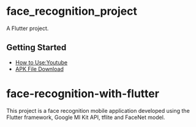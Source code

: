
# face_recognition_project

A Flutter project.

## Getting Started

- [How to Use:Youtube](https://youtu.be/nXBaHoPbRE4?si=ZekyMhHYScC7drsb)
- [APK File Download](https://docs.flutter.dev/cookbook)


# face-recognition-with-flutter
 This project is a face recognition mobile application developed using the Flutter framework, Google Ml Kit API, tflite and FaceNet model.

